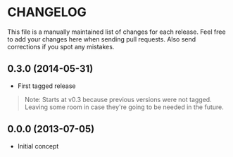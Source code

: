 # CHANGELOG

This file is a manually maintained list of changes for each release. Feel free
to add your changes here when sending pull requests. Also send corrections if
you spot any mistakes.

## 0.3.0 (2014-05-31)

* First tagged release

> Note: Starts at v0.3 because previous versions were not tagged. Leaving some
> room in case they're going to be needed in the future.

## 0.0.0 (2013-07-05)

* Initial concept
